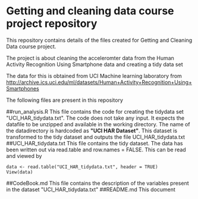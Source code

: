 # Getting and cleaning data course project repository

This repository contains details of the files created for Getting and Cleaning Data course project.

The project is about cleaning the acceleromter data from the Human Activity Recognition Using Smartphone data and creating a tidy data set

The data for this is obtained from UCI Machine learning laboratory from http://archive.ics.uci.edu/ml/datasets/Human+Activity+Recognition+Using+Smartphones 

The following files are present in this repository

##run_analysis.R
  This file contains the code for creating the tidydata set "UCI_HAR_tidydata.txt".  The code does not take any input. It expects the datafile to be unzipped and available in the working directory.  The name of the datadirectory is hardcoded as **"UCI HAR Dataset"**.  This dataset is transformed to the tidy dataset and outputs the file UCI_HAR_tidydata.txt
##UCI_HAR_tidydata.txt
  This file contains the tidy dataset. The data has been written out via read.table and row.names = FALSE. This can be read and viewed by
	
	data <- read.table("UCI_HAR_tidydata.txt", header = TRUE) 
	View(data)


##CodeBook.md
  This file contains the description of the variables present in the dataset "UCI_HAR_tidydata.txt"
##README.md
  This document
